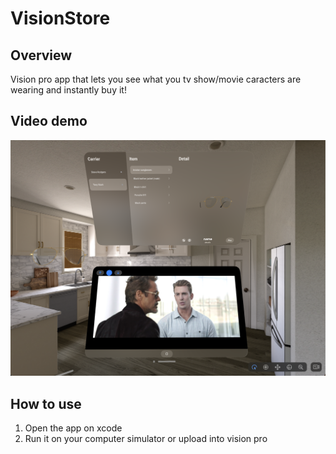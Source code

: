 # VisionStore

## Overview
Vision pro app that lets you see what you tv show/movie caracters are wearing and instantly buy it!

<!-- ![Preview](img/preview.png) -->

## Video demo
[![VisionStore Demo](img/preview.png)](https://youtu.be/YCDJ23BkBNU)


## How to use
1. Open the app on xcode
2. Run it on your computer simulator or upload into vision pro